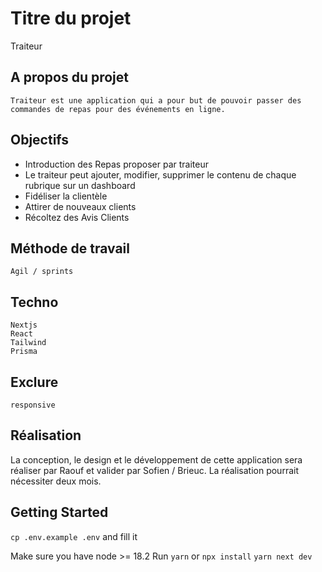 # Titre du projet

Traiteur

## A propos du projet

    Traiteur est une application qui a pour but de pouvoir passer des commandes de repas pour des événements en ligne.

## Objectifs

- Introduction des Repas proposer par traiteur
- Le traiteur peut ajouter, modifier, supprimer le contenu de chaque rubrique sur un dashboard
- Fidéliser la clientèle
- Attirer de nouveaux clients
- Récoltez des Avis Clients

## Méthode de travail

    Agil / sprints

## Techno

    Nextjs
    React
    Tailwind
    Prisma

## Exclure

    responsive

## Réalisation

La conception, le design et le développement de cette application sera réaliser par Raouf et valider par Sofien / Brieuc.
La réalisation pourrait nécessiter deux mois.

## Getting Started

`cp .env.example .env` and fill it

Make sure you have node >= 18.2
Run `yarn` or `npx install`
`yarn next dev`
